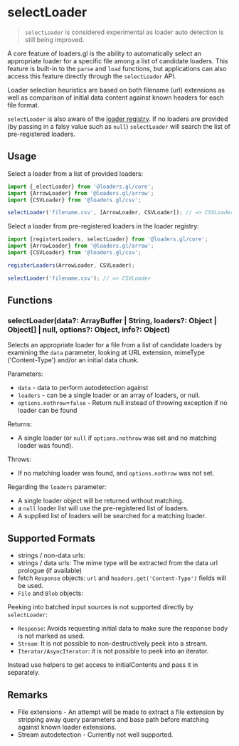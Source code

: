 # selectLoader

> `selectLoader` is considered experimental as loader auto detection is still being improved.

A core feature of loaders.gl is the ability to automatically select an appropriate loader for a specific file among a list of candidate loaders. This feature is built-in to the `parse` and `load` functions, but applications can also access this feature directly through the `selectLoader` API.

Loader selection heuristics are based on both filename (url) extensions as well as comparison of initial data content against known headers for each file format.

`selectLoader` is also aware of the [loader registry](docs/api-reference/core/register-loaders.md). If no loaders are provided (by passing in a falsy value such as `null`) `selectLoader` will search the list of pre-registered loaders.

## Usage

Select a loader from a list of provided loaders:

```js
import {_electLoader} from '@loaders.gl/core';
import {ArrowLoader} from '@loaders.gl/arrow';
import {CSVLoader} from '@loaders.gl/csv';

selectLoader('filename.csv', [ArrowLoader, CSVLoader]); // => CSVLoader
```

Select a loader from pre-registered loaders in the loader registry:

```js
import {registerLoaders, selectLoader} from '@loaders.gl/core';
import {ArrowLoader} from '@loaders.gl/arrow';
import {CSVLoader} from '@loaders.gl/csv';

registerLoaders(ArrowLoader, CSVLoader);

selectLoader('filename.csv'); // => CSVLoader
```

## Functions

### selectLoader(data?: ArrayBuffer | String, loaders?: Object | Object[] | null, options?: Object, info?: Object)

Selects an appropriate loader for a file from a list of candidate loaders by examining the `data` parameter, looking at URL extension, mimeType ('Content-Type') and/or an initial data chunk.

Parameters:

- `data` - data to perform autodetection against
- `loaders` - can be a single loader or an array of loaders, or null.
- `options.nothrow`=`false` - Return null instead of throwing exception if no loader can be found

Returns:

- A single loader (or `null` if `options.nothrow` was set and no matching loader was found).

Throws:

- If no matching loader was found, and `options.nothrow` was not set.

Regarding the `loaders` parameter:

- A single loader object will be returned without matching.
- a `null` loader list will use the pre-registered list of loaders.
- A supplied list of loaders will be searched for a matching loader.

## Supported Formats

- strings / non-data urls:
- strings / data urls: The mime type will be extracted from the data url prologue (if available)
- fetch `Response` objects: `url` and `headers.get('Content-Type')` fields will be used.
- `File` and `Blob` objects:

Peeking into batched input sources is not supported directly by `selectLoader`:

- `Response`: Avoids requesting initial data to make sure the response body is not marked as used.
- `Stream`: It is not possible to non-destructively peek into a stream.
- `Iterator/AsyncIterator`: it is not possible to peek into an iterator.

Instead use helpers to get access to initialContents and pass it in separately.

## Remarks

- File extensions - An attempt will be made to extract a file extension by stripping away query parameters and base path before matching against known loader extensions.
- Stream autodetection - Currently not well supported.

